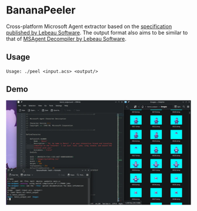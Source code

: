 # BananaPeeler

Cross-platform Microsoft Agent extractor based on the [specification published by Lebeau Software](MSAgentDataSpecification_v1_6.htm). The output format also aims to be similar to that of [MSAgent Decompiler by Lebeau Software](https://archive.org/details/msagent-decompiler).

## Usage

```
Usage: ./peel <input.acs> <output/>
```

## Demo

![BananaPeeler demo](demo.webp)
